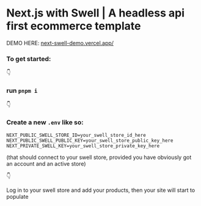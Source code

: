 # Next.js with Swell | A headless api first ecommerce template

DEMO HERE: [next-swell-demo.vercel.app/](https://next-swell-demo.vercel.app/)

### To get started:
:point_down:
### run ```pnpm i```
:point_down:
### Create a new ```.env``` like so:
```
NEXT_PUBLIC_SWELL_STORE_ID=your_swell_store_id_here
NEXT_PUBLIC_SWELL_PUBLIC_KEY=your_swell_store_public_key_here
NEXT_PRIVATE_SWELL_KEY=your_swell_store_private_key_here
```
(that should connect to your swell store, provided you have obviously got an account and an active store)

:point_down:

Log in to your swell store and add your products, then your site will start to populate
